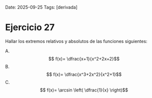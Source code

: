 Date: 2025-09-25
Tags: [derivada]

# Ejercicio 27

 
Hallar los extremos relativos y absolutos de las funciones siguientes:

A.   $$ f(x)=  \dfrac{x+1}{x^2+2x+2}$$ 
B.   $$ f(x)=  \dfrac{x^3+2x^2}{x^2+1}$$ 
C.   $$ f(x)= \arcsin  \left( \dfrac{1}{x} \right)$$ 
